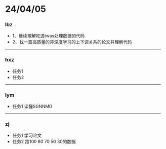 # 24/04/05
### lbz
* 1、继续理解吃透twas处理数据的代码
* 2、找一篇高质量的非深度学习的上下调关系的论文并理解代码
***
### hxz
* 任务1
* 任务2
***
### lym
* 任务1 读懂SGNNMD
***
### zj
* 任务1 学习论文
* 任务2 跑100 80 70 50 30的数据
